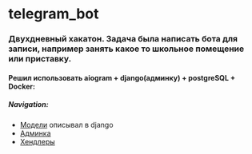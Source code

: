 # telegram_bot

### Двухдневный хакатон. Задача была написать бота для записи, например занять какое то школьное помещение или приставку.

#### Решил использовать aiogram + django(админку) + postgreSQL + Docker:

##### Navigation:
  - [Модели](https://github.com/GTimsan/bot_for_hackathon/blob/main/prototype/adminka/models.py) описывал в django  
  - [Админка](https://github.com/GTimsan/bot_for_hackathon/blob/main/prototype/adminka/admin.py)  
  - [Хендлеры](https://github.com/GTimsan/bot_for_hackathon/tree/main/prototype/handlers/users)  
